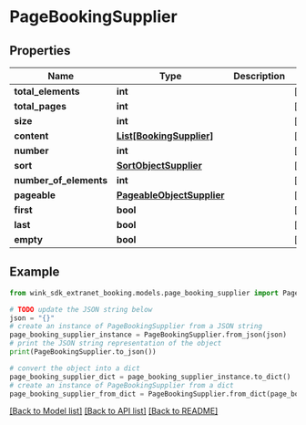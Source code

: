 # PageBookingSupplier


## Properties

Name | Type | Description | Notes
------------ | ------------- | ------------- | -------------
**total_elements** | **int** |  | [optional] 
**total_pages** | **int** |  | [optional] 
**size** | **int** |  | [optional] 
**content** | [**List[BookingSupplier]**](BookingSupplier.md) |  | [optional] 
**number** | **int** |  | [optional] 
**sort** | [**SortObjectSupplier**](SortObjectSupplier.md) |  | [optional] 
**number_of_elements** | **int** |  | [optional] 
**pageable** | [**PageableObjectSupplier**](PageableObjectSupplier.md) |  | [optional] 
**first** | **bool** |  | [optional] 
**last** | **bool** |  | [optional] 
**empty** | **bool** |  | [optional] 

## Example

```python
from wink_sdk_extranet_booking.models.page_booking_supplier import PageBookingSupplier

# TODO update the JSON string below
json = "{}"
# create an instance of PageBookingSupplier from a JSON string
page_booking_supplier_instance = PageBookingSupplier.from_json(json)
# print the JSON string representation of the object
print(PageBookingSupplier.to_json())

# convert the object into a dict
page_booking_supplier_dict = page_booking_supplier_instance.to_dict()
# create an instance of PageBookingSupplier from a dict
page_booking_supplier_from_dict = PageBookingSupplier.from_dict(page_booking_supplier_dict)
```
[[Back to Model list]](../README.md#documentation-for-models) [[Back to API list]](../README.md#documentation-for-api-endpoints) [[Back to README]](../README.md)


